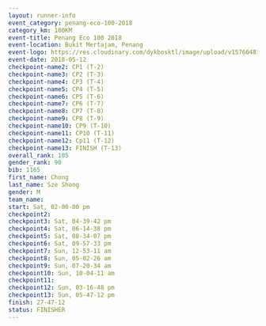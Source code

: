 ```yaml
--- 
layout: runner-info 
event_category: penang-eco-100-2018 
category_km: 100KM 
event-title: Penang Eco 100 2018 
event-location: Bukit Mertajam, Penang 
event-logo: https://res.cloudinary.com/dykbosktl/image/upload/v1576648106/Logo/Logo_lovxhg.jpg 
event-date: 2018-05-12 
checkpoint-name2: CP1 (T-2) 
checkpoint-name3: CP2 (T-3) 
checkpoint-name4: CP3 (T-4) 
checkpoint-name5: CP4 (T-5) 
checkpoint-name6: CP5 (T-6) 
checkpoint-name7: CP6 (T-7) 
checkpoint-name8: CP7 (T-8) 
checkpoint-name9: CP8 (T-9) 
checkpoint-name10: CP9 (T-10) 
checkpoint-name11: CP10 (T-11) 
checkpoint-name12: Cp11 (T-12) 
checkpoint-name13: FINISH (T-13) 
overall_rank: 105
gender_rank: 90
bib: 1165
first_name: Chong
last_name: Sze Shong
gender: M
team_name: 
start: Sat, 02-00-00 pm
checkpoint2: 
checkpoint3: Sat, 04-39-42 pm
checkpoint4: Sat, 06-14-38 pm
checkpoint5: Sat, 08-34-07 pm
checkpoint6: Sat, 09-57-33 pm
checkpoint7: Sun, 12-53-11 am
checkpoint8: Sun, 05-02-26 am
checkpoint9: Sun, 07-20-34 am
checkpoint10: Sun, 10-04-11 am
checkpoint11: 
checkpoint12: Sun, 03-16-48 pm
checkpoint13: Sun, 05-47-12 pm
finish: 27-47-12
status: FINISHER
--- 
```

